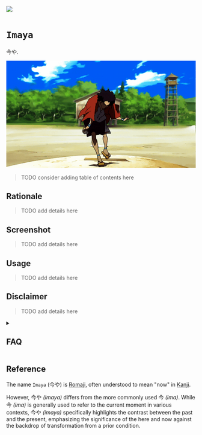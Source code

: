 [![](https://img.shields.io/badge/imaya_1.0.0-build-orange)](https://github.com/gongahkia/imaya/releases/tag/1.0.0) 
  
# `Imaya`

今や.

![](./asset/logo/status.gif)

> TODO consider adding table of contents here

## Rationale

> TODO add details here

## Screenshot

> TODO add details here

## Usage

> TODO add details here

## Disclaimer

> TODO add details here

<details>
    <summary> <h2>FAQ</h2></summary>

### What other names were being considered aside from [Imaya](https://github.com/gongahkia/imaya)?

* 水 *(mizu*) meaning water
* 今 *(ima*) meaning now
* 茶 *(ocha)* meaning tea
* 平静 *(heiwa)* meaning calm
* 歩 *(ho*) meaning step
* 進む *(susumu*) meaning move on
* 現在 *(genzai)* meaning present

### Is [Imaya](https://github.com/gongahkia/imaya) meant to replace my to-do list app?

* No. Imaya is a companion app meant to assist your to-do list. Think of Imaya as a daily priority list that enables you to narrow down your to-do list backlog.

### I regularly have sudden urgent tasks that need my attention. How can I embed urgent work?

* We recommend leaving your medium task empty if you experience regular, sudden waves of incoming workload. 

### What do I do after I've completed my core 3 tasks?

* Wahoo! Good work. Imaya's goal is to help you feel accomplished with your day. Each time you complete a task pool, you'll learn about your limits and what best fits your workflow, so if you notice yourself completing pools often, feel free to increase the density of the task inside them for better results.

</details>

## Reference

The name `Imaya` (今や) is [Romaji](https://japanese.fandom.com/wiki/Romaji), often understood to mean "now" in [Kanji](https://japanese.fandom.com/wiki/Kanji). 

However, 今や *(imaya)* differs from the more commonly used 今 *(ima)*. While 今 *(ima)* is generally used to refer to the current moment in various contexts, 今や *(imaya)* specifically highlights the contrast between the past and the present, emphasizing the significance of the here and now against the backdrop of transformation from a prior condition. 
